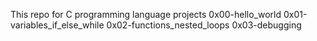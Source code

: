 This repo for C programming language projects
0x00-hello_world
0x01-variables_if_else_while
0x02-functions_nested_loops
 0x03-debugging
